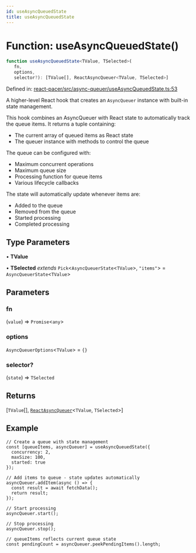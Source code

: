 ```yaml
---
id: useAsyncQueuedState
title: useAsyncQueuedState
---
```


<!-- DO NOT EDIT: this page is autogenerated from the type comments -->

# Function: useAsyncQueuedState()

```ts
function useAsyncQueuedState<TValue, TSelected>(
   fn, 
   options, 
   selector?): [TValue[], ReactAsyncQueuer<TValue, TSelected>]
```

Defined in: [react-pacer/src/async-queuer/useAsyncQueuedState.ts:53](https://github.com/TanStack/pacer/blob/main/packages/react-pacer/src/async-queuer/useAsyncQueuedState.ts#L53)

A higher-level React hook that creates an `AsyncQueuer` instance with built-in state management.

This hook combines an AsyncQueuer with React state to automatically track the queue items.
It returns a tuple containing:
- The current array of queued items as React state
- The queuer instance with methods to control the queue

The queue can be configured with:
- Maximum concurrent operations
- Maximum queue size
- Processing function for queue items
- Various lifecycle callbacks

The state will automatically update whenever items are:
- Added to the queue
- Removed from the queue
- Started processing
- Completed processing

## Type Parameters

• **TValue**

• **TSelected** *extends* `Pick`\<`AsyncQueuerState`\<`TValue`\>, `"items"`\> = `AsyncQueuerState`\<`TValue`\>

## Parameters

### fn

(`value`) => `Promise`\<`any`\>

### options

`AsyncQueuerOptions`\<`TValue`\> = `{}`

### selector?

(`state`) => `TSelected`

## Returns

\[`TValue`[], [`ReactAsyncQueuer`](../../interfaces/reactasyncqueuer.md)\<`TValue`, `TSelected`\>\]

## Example

```tsx
// Create a queue with state management
const [queueItems, asyncQueuer] = useAsyncQueuedState({
  concurrency: 2,
  maxSize: 100,
  started: true
});

// Add items to queue - state updates automatically
asyncQueuer.addItem(async () => {
  const result = await fetchData();
  return result;
});

// Start processing
asyncQueuer.start();

// Stop processing
asyncQueuer.stop();

// queueItems reflects current queue state
const pendingCount = asyncQueuer.peekPendingItems().length;
```
